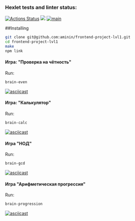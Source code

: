 ### Hexlet tests and linter status:
[![Actions Status](https://github.com/dimitriiy/frontend-project-lvl1/workflows/hexlet-check/badge.svg)](https://github.com/dimitriiy/frontend-project-lvl1/actions)
<a href="https://codeclimate.com/github/codeclimate/codeclimate/maintainability"><img src="https://api.codeclimate.com/v1/badges/a99a88d28ad37a79dbf6/maintainability" /></a>
[![main](https://github.com/dimitriiy/frontend-project-lvl1/actions/workflows/github-actions-main.yml/badge.svg)](https://github.com/dimitriiy/frontend-project-lvl1/actions/workflows/github-actions-main.yml)

##Installing
```bash
git clone git@github.com:aminin/frontend-project-lvl1.git
cd frontend-project-lvl1
make
npm link
```

#### Игра: "Проверка на чётность"
Run:
```bash
brain-even
```
[![asciicast](https://asciinema.org/a/YC8zV1WKo2giSd2DwtyWvSt10.svg)](https://asciinema.org/a/YC8zV1WKo2giSd2DwtyWvSt10)

#### Игра: "Калькулятор"
Run:
```bash
brain-calc
```
[![asciicast](https://asciinema.org/a/HQp0r515djcyD9nSg8jMQ1Neq.svg)](https://asciinema.org/a/HQp0r515djcyD9nSg8jMQ1Neq)

#### Игра "НОД"
Run:
```bash
brain-gcd
```
[![asciicast](https://asciinema.org/a/R3SEBe05GqU1t2BG0e8egrRTd.svg)](https://asciinema.org/a/R3SEBe05GqU1t2BG0e8egrRTd)

#### Игра "Арифметическая прогрессия"
Run:
```bash
brain-progression
```
[![asciicast](https://asciinema.org/a/27qgz4vNVPjJ6QNOXbqueKjqm.svg)](https://asciinema.org/a/27qgz4vNVPjJ6QNOXbqueKjqm)

